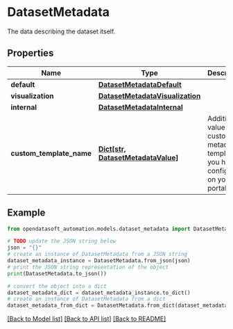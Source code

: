 # DatasetMetadata

The data describing the dataset itself.

## Properties

Name | Type | Description | Notes
------------ | ------------- | ------------- | -------------
**default** | [**DatasetMetadataDefault**](DatasetMetadataDefault.md) |  | [optional] 
**visualization** | [**DatasetMetadataVisualization**](DatasetMetadataVisualization.md) |  | [optional] 
**internal** | [**DatasetMetadataInternal**](DatasetMetadataInternal.md) |  | [optional] 
**custom_template_name** | [**Dict[str, DatasetMetadataValue]**](DatasetMetadataValue.md) | Additional values for custom metadata templates you have configured on your portal. | [optional] 

## Example

```python
from opendatasoft_automation.models.dataset_metadata import DatasetMetadata

# TODO update the JSON string below
json = "{}"
# create an instance of DatasetMetadata from a JSON string
dataset_metadata_instance = DatasetMetadata.from_json(json)
# print the JSON string representation of the object
print(DatasetMetadata.to_json())

# convert the object into a dict
dataset_metadata_dict = dataset_metadata_instance.to_dict()
# create an instance of DatasetMetadata from a dict
dataset_metadata_from_dict = DatasetMetadata.from_dict(dataset_metadata_dict)
```
[[Back to Model list]](../README.md#documentation-for-models) [[Back to API list]](../README.md#documentation-for-api-endpoints) [[Back to README]](../README.md)


